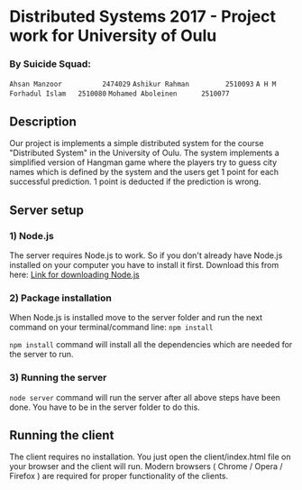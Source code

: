 # Distributed Systems 2017 - Project work for University of Oulu
### By Suicide Squad:
`Ahsan Manzoor			2474029`
`Ashikur Rahman			2510093`
`A H M Forhadul Islam	2510080`
`Mohamed Aboleinen		2510077`

## Description

Our project is implements a simple distributed system for the course "Distributed System" in the University of Oulu. The system implements a simplified version of Hangman game where the players try to guess city names which is defined by the system and the users get 1 point for each successful prediction. 1 point is deducted if the prediction is wrong. 

## Server setup
### 1) Node.js
The server requires Node.js to work. So if you don't already have Node.js installed on your computer you have to install it first.
Download this from here: <a href="https://nodejs.org/en/download/">Link for downloading Node.js</a>

### 2) Package installation
When Node.js is installed move to the server folder and run the next command on your terminal/command line:
`npm install`

`npm install` command will install all the dependencies which are needed for the server to run.

### 3) Running the server
`node server` command will run the server after all above steps have been done. You have to be in the server folder to do this.


## Running the client
The client requires no installation. You just open the client/index.html file on your browser and the client will run. Modern browsers ( Chrome / Opera / Firefox ) are required for proper functionality of the clients.
